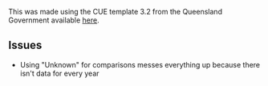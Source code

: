 This was made using the CUE template 3.2 from the Queensland Government available [here](https://www.forgov.qld.gov.au/cue-template-downloads).

## Issues

-   Using "Unknown" for comparisons messes everything up because there isn't data for every year
